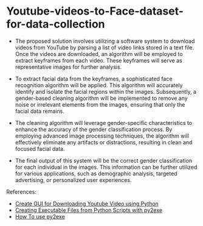 # Youtube-videos-to-Face-dataset-for-data-collection

- The proposed solution involves utilizing a software system to download videos from YouTube by parsing a list of video links stored in a text file. Once the videos are downloaded, an algorithm will be employed to extract keyframes from each video. These keyframes will serve as representative images for further analysis.

- To extract facial data from the keyframes, a sophisticated face recognition algorithm will be applied. This algorithm will accurately identify and isolate the facial regions within the images. Subsequently, a gender-based cleaning algorithm will be implemented to remove any noise or irrelevant elements from the images, ensuring that only the facial data remains.

- The cleaning algorithm will leverage gender-specific characteristics to enhance the accuracy of the gender classification process. By employing advanced image processing techniques, the algorithm will effectively eliminate any artifacts or distractions, resulting in clean and focused facial data.

- The final output of this system will be the correct gender classification for each individual in the images. This information can be further utilized for various applications, such as demographic analysis, targeted advertising, or personalized user experiences.

References:

- [Create GUI for Downloading Youtube Video using Python](https://www.geeksforgeeks.org/create-gui-for-downloading-youtube-video-using-python/)
- [Creating Executable Files from Python Scripts with py2exe](https://stackabuse.com/creating-executable-files-from-python-scripts-with-py2exe/)
- [How To use py2exe](https://youtu.be/VOHi0CzzMYA)
